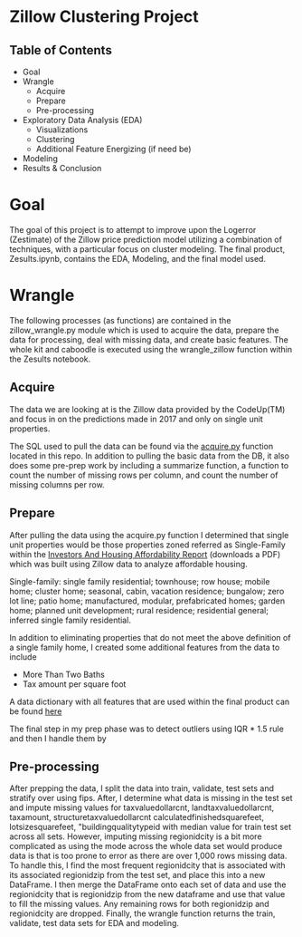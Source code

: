 # Zillow Clustering Project
## Table of Contents
- Goal
- Wrangle
  - Acquire
  - Prepare
  - Pre-processing
- Exploratory Data Analysis (EDA)
  - Visualizations
  - Clustering
  - Additional Feature Energizing (if need be)
- Modeling 
- Results & Conclusion

# Goal
The goal of this project is to attempt to improve upon the Logerror (Zestimate) of the Zillow price prediction model utilizing a combination of techniques, with a particular focus on cluster modeling. The final product, Zesults.ipynb, contains the EDA, Modeling, and the final model used. 

# Wrangle
The following processes (as functions) are contained in the zillow_wrangle.py module which is used to acquire the data, prepare the data for processing, deal with missing data, and create basic features. The whole kit and caboodle is executed using the wrangle_zillow function within the Zesults notebook.

## Acquire
The data we are looking at is the Zillow data provided by the CodeUp(TM) and focus in on the predictions made in 2017 and only on single unit properties. 

The SQL used to pull the data can be found via the [acquire.py]() function located in this repo. In addition to pulling the basic data from the DB, it also does some pre-prep work by including a summarize function, a function to count the number of missing rows per column, and count the number of missing columns per row.

## Prepare
After pulling the data using the acquire.py function I determined that single unit properties would be those properties zoned referred as Single-Family within the [Investors And Housing Affordability Report](https://www.aeaweb.org/conference/2020/preliminary/paper/ndkr58Tk) (downloads a PDF) which was built using Zillow data to analyze affordable housing. 

>>> 
Single-family: single family residential; townhouse; row house; mobile home; cluster home; seasonal, cabin, vacation residence; bungalow; zero lot line; patio home; manufactured, modular, prefabricated homes; garden home; planned unit development; rural residence; residential general; inferred single family residential.
>>>

In addition to eliminating properties that do not meet the above definition of a single family home, I created some additional features from the data to include
- More Than Two Baths 
- Tax amount per square foot 

A data dictionary with all features that are used within the final product can be found [here]()

The final step in my prep phase was to detect outliers using IQR * 1.5 rule and then I handle them by 

## Pre-processing

After prepping the data, I split the data into train, validate, test sets and stratify over using fips. After, I determine what data is missing in the test set and impute missing values for taxvaluedollarcnt, landtaxvaluedollarcnt, taxamount, structuretaxvaluedollarcnt calculatedfinishedsquarefeet, lotsizesquarefeet, "buildingqualitytypeid with median value for train test set across all sets. However, imputing missing regionidcity is a bit more complicated as using the mode across the whole data set would produce data is that is too prone to error as there are over 1,000 rows missing data. To handle this, I find the most frequent regionidcity that is associated with its associated regionidzip from the test set, and place this into a new DataFrame. I then merge the DataFrame onto each set of data and use the regionidcity that is regionidzip from the new dataframe and use that value to fill the missing values. Any remaining rows for both regionidzip and regionidcity are dropped. Finally, the wrangle function returns the train, validate, test data sets for EDA and modeling.